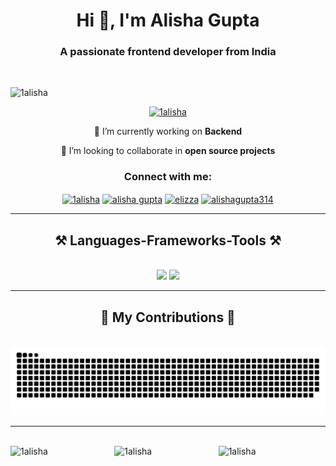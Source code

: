 
<h1 align="center">Hi 👋, I'm Alisha Gupta</h1>
<h3 align="center">A passionate frontend developer from India</h3>

<img align="center" alt="" width="1200px" src="https://github.blog/wp-content/uploads/2021/01/102393310-07478b80-3f8d-11eb-84eb-392d555ebd29.png?fit=1200%2C630">


<p align="left" margin-top="20px"> <img src="https://komarev.com/ghpvc/?username=1alisha&label=Profile%20views&color=0e75b6&style=flat" alt="1alisha" /> </p>

<p align="center"> <a href="https://github.com/ryo-ma/github-profile-trophy"><img src="https://github-profile-trophy.vercel.app/?username=1alisha" alt="1alisha" /></a> </p>



<div align="center">
 
 🔭 I’m currently working on **Backend**
 
 👯 I’m looking to collaborate in **open source projects**

 </div>
 <div align="center">
<h3 align="center">Connect with me:</h3>
<p align="center">
<a href="https://dev.to/1alisha" target="blank"><img align="center" src="https://raw.githubusercontent.com/rahuldkjain/github-profile-readme-generator/master/src/images/icons/Social/devto.svg" alt="1alisha" height="30" width="40" /></a>
<a href="https://linkedin.com/in/alisha gupta" target="blank"><img align="center" src="https://raw.githubusercontent.com/rahuldkjain/github-profile-readme-generator/master/src/images/icons/Social/linked-in-alt.svg" alt="alisha gupta" height="30" width="40" /></a>
<a href="https://www.leetcode.com/elizza" target="blank"><img align="center" src="https://raw.githubusercontent.com/rahuldkjain/github-profile-readme-generator/master/src/images/icons/Social/leet-code.svg" alt="elizza" height="30" width="40" /></a>
<a href="https://auth.geeksforgeeks.org/user/alishagupta314" target="blank"><img align="center" src="https://raw.githubusercontent.com/rahuldkjain/github-profile-readme-generator/master/src/images/icons/Social/geeks-for-geeks.svg" alt="alishagupta314" height="30" width="40" /></a>
</p>
 </div>



 <hr/>
 <h2 align="center">⚒️ Languages-Frameworks-Tools ⚒️</h2>
<br/>
<div align="center">
    <img src="https://skillicons.dev/icons?i=react,bootstrap,html,css,vscode,github,figma,tailwind,git,aws" />
    <img src="https://skillicons.dev/icons?i=nodejs,python,javascript,express,mongodb,c,java,nextjs,mysql,linux" /><br>
</div>


<hr/>


<div align="center">
  <h2>🐍 My Contributions 🐍</h2>
  <br>
  <img alt="snake eating my contributions" src="https://raw.githubusercontent.com/1Alisha/1Alisha/output/github-contribution-grid-snake.svg" />
  
 
</div>




<hr/>





<br/>
<div style="display: flex;">
    <img src="https://github-readme-stats.vercel.app/api/top-langs?username=1alisha&show_icons=true&locale=en&layout=compact" alt="1alisha" style="width: 33%; height: 200px;">
    <img src="https://github-readme-stats.vercel.app/api?username=1alisha&show_icons=true&locale=en" alt="1alisha" style="width: 33%; height: 200px;">
    <img src="https://github-readme-streak-stats.herokuapp.com/?user=1alisha" alt="1alisha" style="width: 33%; height: 200px;">
</div>
